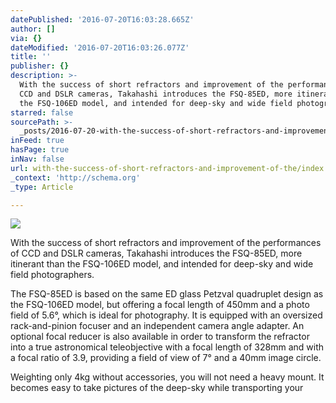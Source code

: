 ```yaml
---
datePublished: '2016-07-20T16:03:28.665Z'
author: []
via: {}
dateModified: '2016-07-20T16:03:26.077Z'
title: ''
publisher: {}
description: >-
  With the success of short refractors and improvement of the performances of
  CCD and DSLR cameras, Takahashi introduces the FSQ-85ED, more itinerant than
  the FSQ-106ED model, and intended for deep-sky and wide field photographers.
starred: false
sourcePath: >-
  _posts/2016-07-20-with-the-success-of-short-refractors-and-improvement-of-the.md
inFeed: true
hasPage: true
inNav: false
url: with-the-success-of-short-refractors-and-improvement-of-the/index.html
_context: 'http://schema.org'
_type: Article

---
```

![](https://imgflo.herokuapp.com/graph/vahj1ThiexotieMo/c4009e46c139a868b9dcfcbe5b4256b4/croprotate.jpg?cropheight=424&cropwidth=600&degrees=0&input=https%3A%2F%2Fthe-grid-user-content.s3-us-west-2.amazonaws.com%2F68f5b2df-7d4c-4a2e-8a5c-ef310a30eb40.jpg&x=0&y=83)

With the success of short refractors and improvement of the performances of CCD and DSLR cameras, Takahashi introduces the FSQ-85ED, more itinerant than the FSQ-106ED model, and intended for deep-sky and wide field photographers.

The FSQ-85ED is based on the same ED glass Petzval quadruplet design as the FSQ-106ED model, but offering a focal length of 450mm and a photo field of 5.6°, which is ideal for photography. It is equipped with an oversized rack-and-pinion focuser and an independent camera angle adapter. An optional focal reducer is also available in order to transform the refractor into a true astronomical teleobjective with a focal length of 328mm and with a focal ratio of 3.9, providing a field of view of 7° and a 40mm image circle.

Weighting only 4kg without accessories, you will not need a heavy mount. It becomes easy to take pictures of the deep-sky while transporting your